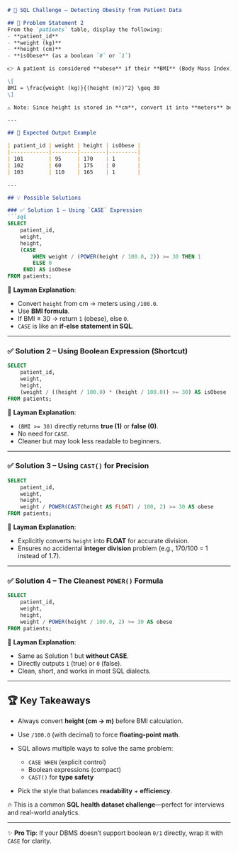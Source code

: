 

````markdown
# 🧮 SQL Challenge – Detecting Obesity from Patient Data  

## 📌 Problem Statement 2 
From the `patients` table, display the following:  
- **patient_id**  
- **weight (kg)**  
- **height (cm)**  
- **isObese** (as a boolean `0` or `1`)  

👉 A patient is considered **obese** if their **BMI** (Body Mass Index) is:  

\[
BMI = \frac{weight (kg)}{(height (m))^2} \geq 30
\]

⚠️ Note: Since height is stored in **cm**, convert it into **meters** before calculation.  

---

## 🎯 Expected Output Example  

| patient_id | weight | height | isObese |
|------------|--------|--------|---------|
| 101        | 95     | 170    | 1       |
| 102        | 60     | 175    | 0       |
| 103        | 110    | 165    | 1       |

---

## 💡 Possible Solutions  

### ✅ Solution 1 – Using `CASE` Expression  
```sql
SELECT 
    patient_id, 
    weight, 
    height,
    (CASE 
        WHEN weight / (POWER(height / 100.0, 2)) >= 30 THEN 1
        ELSE 0
     END) AS isObese
FROM patients;
````

🔎 **Layman Explanation**:

* Convert `height` from cm → meters using `/100.0`.
* Use **BMI formula**.
* If BMI ≥ 30 → return `1` (obese), else `0`.
* `CASE` is like an **if-else statement in SQL**.

---

### ✅ Solution 2 – Using Boolean Expression (Shortcut)

```sql
SELECT 
    patient_id,
    weight,
    height,
    (weight / ((height / 100.0) * (height / 100.0)) >= 30) AS isObese
FROM patients;
```

🔎 **Layman Explanation**:

* `(BMI >= 30)` directly returns **true (1)** or **false (0)**.
* No need for `CASE`.
* Cleaner but may look less readable to beginners.

---

### ✅ Solution 3 – Using `CAST()` for Precision

```sql
SELECT
    patient_id,
    weight,
    height,
    weight / POWER(CAST(height AS FLOAT) / 100, 2) >= 30 AS obese
FROM patients;
```

🔎 **Layman Explanation**:

* Explicitly converts `height` into **FLOAT** for accurate division.
* Ensures no accidental **integer division** problem (e.g., 170/100 = 1 instead of 1.7).

---

### ✅ Solution 4 – The Cleanest `POWER()` Formula

```sql
SELECT
    patient_id,
    weight,
    height,
    weight / POWER(height / 100.0, 2) >= 30 AS obese
FROM patients;
```

🔎 **Layman Explanation**:

* Same as Solution 1 but **without CASE**.
* Directly outputs `1` (true) or `0` (false).
* Clean, short, and works in most SQL dialects.

---

## 🏆 Key Takeaways

* Always convert **height (cm → m)** before BMI calculation.
* Use `/100.0` (with decimal) to force **floating-point math**.
* SQL allows multiple ways to solve the same problem:

  * `CASE WHEN` (explicit control)
  * Boolean expressions (compact)
  * `CAST()` for **type safety**
* Pick the style that balances **readability** + **efficiency**.

🔥 This is a common **SQL health dataset challenge**—perfect for interviews and real-world analytics.

---

✨ **Pro Tip**: If your DBMS doesn’t support boolean `0/1` directly, wrap it with `CASE` for clarity.
